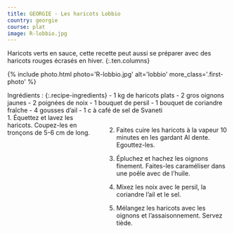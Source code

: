 ```yaml
---
title: GEORGIE - Les haricots Lobbio
country: georgie
course: plat
image: R-lobbio.jpg
---
```


Haricots verts en sauce, cette recette peut aussi se préparer avec des haricots rouges écrasés en hiver.
{:.ten.columns}

<!--fin extrait-->

{% include photo.html photo='R-lobbio.jpg' alt='lobbio' more_class='.first-photo' %}

<div class="four columns" markdown="1">
Ingrédients :
{:.recipe-ingredients}
- 1 kg de haricots plats
- 2 gros oignons jaunes
- 2 poignées de noix
- 1 bouquet de persil
- 1 bouquet de coriandre fraîche
- 4 gousses d’ail
- 1 c à café de sel de Svaneti
</div>

<div class="ten columns" markdown="1">
1. Équettez et lavez les haricots. Coupez-les en tronçons de 5-6 cm de long.

2. Faites cuire les haricots à la vapeur 10 minutes en les gardant Al dente. Egouttez-les.

3. Épluchez et hachez les oignons finement. Faites-les caraméliser dans une poêle avec de l’huile.

4. Mixez les noix avec le persil, la coriandre l’ail et le sel.

5. Mélangez les haricots avec les oignons et l’assaisonnement. Servez tiède.
</div>

